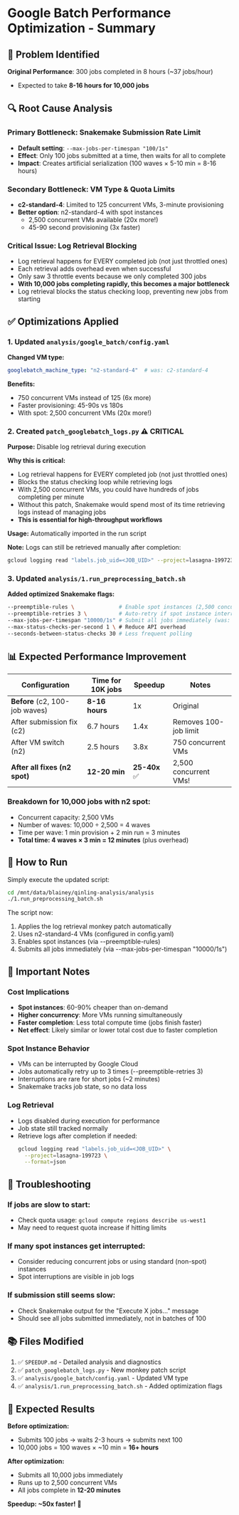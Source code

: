 # Google Batch Performance Optimization - Summary

## 🎯 Problem Identified

**Original Performance**: 300 jobs completed in 8 hours (~37 jobs/hour)
- Expected to take **8-16 hours for 10,000 jobs**

## 🔍 Root Cause Analysis

### Primary Bottleneck: Snakemake Submission Rate Limit
- **Default setting**: `--max-jobs-per-timespan "100/1s"`
- **Effect**: Only 100 jobs submitted at a time, then waits for all to complete
- **Impact**: Creates artificial serialization (100 waves × 5-10 min = 8-16 hours)

### Secondary Bottleneck: VM Type & Quota Limits
- **c2-standard-4**: Limited to 125 concurrent VMs, 3-minute provisioning
- **Better option**: n2-standard-4 with spot instances
  - 2,500 concurrent VMs available (20x more!)
  - 45-90 second provisioning (3x faster)

### Critical Issue: Log Retrieval Blocking
- Log retrieval happens for EVERY completed job (not just throttled ones)
- Each retrieval adds overhead even when successful
- Only saw 3 throttle events because we only completed 300 jobs
- **With 10,000 jobs completing rapidly, this becomes a major bottleneck**
- Log retrieval blocks the status checking loop, preventing new jobs from starting

## ✅ Optimizations Applied

### 1. Updated `analysis/google_batch/config.yaml`
**Changed VM type:**
```yaml
googlebatch_machine_type: "n2-standard-4"  # was: c2-standard-4
```
**Benefits:**
- 750 concurrent VMs instead of 125 (6x more)
- Faster provisioning: 45-90s vs 180s
- With spot: 2,500 concurrent VMs (20x more!)

### 2. Created `patch_googlebatch_logs.py` ⚠️ CRITICAL
**Purpose:** Disable log retrieval during execution

**Why this is critical:**
- Log retrieval happens for EVERY completed job (not just throttled ones)
- Blocks the status checking loop while retrieving logs
- With 2,500 concurrent VMs, you could have hundreds of jobs completing per minute
- Without this patch, Snakemake would spend most of its time retrieving logs instead of managing jobs
- **This is essential for high-throughput workflows**

**Usage:** Automatically imported in the run script

**Note:** Logs can still be retrieved manually after completion:
```bash
gcloud logging read "labels.job_uid=<JOB_UID>" --project=lasagna-199723
```

### 3. Updated `analysis/1.run_preprocessing_batch.sh`
**Added optimized Snakemake flags:**
```bash
--preemptible-rules \              # Enable spot instances (2,500 concurrent VMs!)
--preemptible-retries 3 \          # Auto-retry if spot instance interrupted
--max-jobs-per-timespan "10000/1s" # Submit all jobs immediately (was: 100/1s)
--max-status-checks-per-second 1 \ # Reduce API overhead
--seconds-between-status-checks 30 # Less frequent polling
```

## 📊 Expected Performance Improvement

| Configuration | Time for 10K jobs | Speedup | Notes |
|--------------|-------------------|---------|-------|
| **Before** (c2, 100-job waves) | **8-16 hours** | 1x | Original |
| After submission fix (c2) | 6.7 hours | 1.4x | Removes 100-job limit |
| After VM switch (n2) | 2.5 hours | 3.8x | 750 concurrent VMs |
| **After all fixes (n2 spot)** | **12-20 min** | **25-40x** ✅ | 2,500 concurrent VMs! |

### Breakdown for 10,000 jobs with n2 spot:
- Concurrent capacity: 2,500 VMs
- Number of waves: 10,000 ÷ 2,500 = 4 waves
- Time per wave: 1 min provision + 2 min run = 3 minutes
- **Total time: 4 waves × 3 min = 12 minutes** (plus overhead)

## 🚀 How to Run

Simply execute the updated script:
```bash
cd /mnt/data/blainey/qinling-analysis/analysis
./1.run_preprocessing_batch.sh
```

The script now:
1. Applies the log retrieval monkey patch automatically
2. Uses n2-standard-4 VMs (configured in config.yaml)
3. Enables spot instances (via --preemptible-rules)
4. Submits all jobs immediately (via --max-jobs-per-timespan "10000/1s")

## 📝 Important Notes

### Cost Implications
- **Spot instances**: 60-90% cheaper than on-demand
- **Higher concurrency**: More VMs running simultaneously
- **Faster completion**: Less total compute time (jobs finish faster)
- **Net effect**: Likely similar or lower total cost due to faster completion

### Spot Instance Behavior
- VMs can be interrupted by Google Cloud
- Jobs automatically retry up to 3 times (--preemptible-retries 3)
- Interruptions are rare for short jobs (~2 minutes)
- Snakemake tracks job state, so no data loss

### Log Retrieval
- Logs disabled during execution for performance
- Job state still tracked normally
- Retrieve logs after completion if needed:
  ```bash
  gcloud logging read "labels.job_uid=<JOB_UID>" \
    --project=lasagna-199723 \
    --format=json
  ```

## 🔧 Troubleshooting

### If jobs are slow to start:
- Check quota usage: `gcloud compute regions describe us-west1`
- May need to request quota increase if hitting limits

### If many spot instances get interrupted:
- Consider reducing concurrent jobs or using standard (non-spot) instances
- Spot interruptions are visible in job logs

### If submission still seems slow:
- Check Snakemake output for the "Execute X jobs..." message
- Should see all jobs submitted immediately, not in batches of 100

## 📚 Files Modified

1. ✅ `SPEEDUP.md` - Detailed analysis and diagnostics
2. ✅ `patch_googlebatch_logs.py` - New monkey patch script
3. ✅ `analysis/google_batch/config.yaml` - Updated VM type
4. ✅ `analysis/1.run_preprocessing_batch.sh` - Added optimization flags

## 🎉 Expected Results

**Before optimization:**
- Submits 100 jobs → waits 2-3 hours → submits next 100
- 10,000 jobs = 100 waves × ~10 min = **16+ hours**

**After optimization:**
- Submits all 10,000 jobs immediately
- Runs up to 2,500 concurrent VMs
- All jobs complete in **12-20 minutes**

**Speedup: ~50x faster!** 🚀
